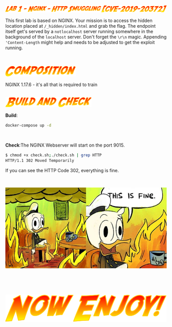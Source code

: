 <img src="../static/lab1.png">

This first lab is based on NGINX. Your mission is to access the hidden location placed at `/_hidden/index.html` and grab the flag. The endpoint itself get's served by a `notlocalhost` server running somewhere in the background of the `localhost` server. Don't forget the `\r\n` magic. Appending `'Content-Length` might help and needs to be adjusted to get the exploit running.

<br>
<br>
<img width="220" src="../static/composition.png">
</p>

NGINX 1.17.6 - it's all that is required to train 
<br>
<br>

<img width="270" src="../static/build_check.png">

<br>

**Build**:
```bash
docker-compose up -d
```
<br>

**Check**:The NGINX Webserver will start on the port 9015. 

```bash
$ chmod +x check.sh;./check.sh | grep HTTP
HTTP/1.1 302 Moved Temporarily
```

If you can see the HTTP Code 302, everything is fine. 

<br>

<p align="center">
<img width="600" src="../static/this_is_fine.jpg">
</p>

<br>
<br>
<br>
<p align="center">
<img width="600" src="../static/enjoy.png">
</p>
